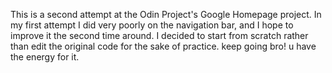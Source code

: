 This is a second attempt at the Odin Project's Google Homepage project. In my first attempt I did very poorly on the navigation bar, and I hope to improve it the second time around. I decided to start from scratch rather than edit the original code for the sake of practice.
keep going bro! u have the energy for it.
